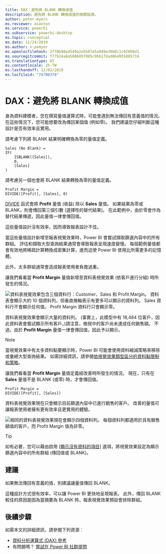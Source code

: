 ```yaml
---
title: DAX：避免將 BLANK 轉換成值
description: 避免將 BLANK 轉換成值的相關指導。
author: peter-myers
ms.reviewer: asaxton
ms.service: powerbi
ms.subservice: powerbi-desktop
ms.topic: conceptual
ms.date: 11/24/2019
ms.author: v-pemyer
ms.openlocfilehash: 2f70b98ed540a2e5b87e5a949e30b0c1c02069d1
ms.sourcegitcommit: f77b24a8a588605f005c9bb1fdad864955885718
ms.translationtype: HT
ms.contentlocale: zh-TW
ms.lasthandoff: 12/02/2019
ms.locfileid: "74700378"
---
```

# <a name="dax-avoid-converting-blanks-to-values"></a>DAX：避免將 BLANK 轉換成值

身為資料建模者，您在撰寫量值運算式時，可能會遇到無法傳回有意義值的情況。 在這些情況下，您可能想要改為傳回某個值 (例如零)。 我們建議您仔細判斷這種設計是否有效率且實用。

請考慮下列將 BLANK 結果明確轉換為零的量值定義。

```dax
Sales (No Blank) =
IF(
    ISBLANK([Sales]),
    0,
    [Sales]
)
```

請考慮另一個也會將 BLANK 結果轉換為零的量值定義。

```dax
Profit Margin =
DIVIDE([Profit], [Sales], 0)
```

[DIVIDE](/dax/divide-function-dax) 函式會將 **Profit** 量值 (收益) 除以 **Sales** 量值。 如果結果為零或 BLANK，則會傳回第三個引數 (選擇性的替代結果)。 在此範例中，由於零會作為替代結果傳遞，因此量值一律會傳回值。

這些量值設計沒有效率，因而導致報表設計不佳。

當這些量值設計新增至報表視覺效果時，Power BI 會嘗試擷取篩選內容中的所有群組。 評估和擷取大型查詢結果通常會導致報表呈現速度變慢。 每個範例量值都會有效地將稀疏計算轉換成密集計算，進而迫使 Power BI 使用比所需更多的記憶體。

此外，太多群組通常會造成報表使用者負擔過重。

讓我們看看當 **Profit Margin** 量值新增至資料表視覺效果 (依客戶進行分組) 時所發生的情況。

![資料表視覺效果包含三個資料行：Customer、Sales 和 Profit Margin。 資料表會顯示大約 10 個資料列，但垂直捲軸表示有更多可以顯示的資料列。 Sales 資料行不會顯示任何值。 Profit Margin 資料行只會顯示零。](media/dax-avoid-converting-blank/table-visual-poor.png)

資料表視覺效果會顯示大量的資料列。 (事實上，此模型中有 18,484 位客戶，因此資料表會嘗試顯示所有客戶。)請注意，檢視中的客戶尚未達成任何銷售額。 不過，由於 **Profit Margin** 量值一律會傳回值，因此予以顯示。

> [!NOTE]
> 當視覺效果中有太多資料點要顯示時，Power BI 可能會使用資料縮減策略來移除或彙總大型查詢結果。 如需詳細資訊，請參閱[依視覺效果類型區分的資料點限制和策略](../visuals/power-bi-data-points.md)。

讓我們看看當 **Profit Margin** 量值定義經改善時所發生的情況。 現在，只有在 **Sales** 量值不是 BLANK (或零) 時，才會傳回值。

```dax
Profit Margin =
DIVIDE([Profit], [Sales])
```

資料表視覺效果現在只會顯示目前篩選內容中已進行銷售的客戶。 改善的量值可讓報表使用者擁有更有效率且更實用的體驗。

![相同的資料表視覺效果現在會顯示四個資料列。 每個資料列都適用於具有銷售額值的客戶，而 Profit Margin 值為非零。](media/dax-avoid-converting-blank/table-visual-good.png)

> [!TIP]
> 如有必要，您可以藉由啟用 [[顯示沒有資料的項目]](../desktop-show-items-no-data.md) 選項，將視覺效果設定為顯示篩選內容中的所有群組 (傳回值或 BLANK)。

## <a name="recommendation"></a>建議

如果無法傳回有意義的值，則建議讓量值傳回 BLANK。

這種設計方式很有效率，可以讓 Power BI 更快地呈現報表。 此外，傳回 BLANK 較佳的原因是因為當摘要為 BLANK 時，報表視覺效果預設會排除群組。

## <a name="next-steps"></a>後續步驟

如需本文的詳細資訊，請參閱下列資源︰

- [資料分析運算式 (DAX) 參考](/dax/)
- 有問題嗎？ [嘗試在 Power BI 社群提問](https://community.powerbi.com/)
